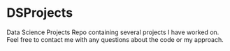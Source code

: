 # DSProjects
Data Science Projects
Repo containing several projects I have worked on. Feel free to contact me with any questions about the code or my approach.
